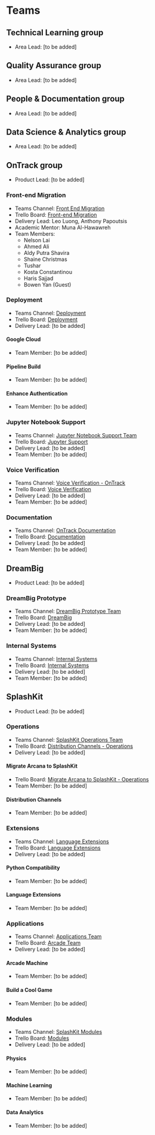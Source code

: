 # Teams

## Technical Learning group

- Area Lead: [to be added]

## Quality Assurance group

- Area Lead: [to be added]

## People & Documentation group

- Area Lead: [to be added]

## Data Science & Analytics group

- Area Lead: [to be added]

## OnTrack group

- Product Lead: [to be added]

### Front-end Migration

- Teams Channel: [Front End Migration](https://teams.microsoft.com/_?tenantId=d02378ec-1688-46d5-8540-1c28b5f470f6#/school/conversations/Front%20End%20Migration?groupId=0e15669c-3f66-49aa-b023-640fe1dda2e0&threadId=19:40cc53f7f52d42cd8d15bddad593aa01@thread.tacv2&ctx=channel)
- Trello Board: [Front-end Migration](https://trello.com/b/pFPgCaIo/front-end-migration)
- Delivery Lead: Leo Luong, Anthony Papoutsis
- Academic Mentor: Muna Al-Hawawreh
- Team Members:
   - Nelson Lai
   - Ahmed Ali
   - Aldy Putra Shavira
   - Shaine Christmas
   - Tushar
   - Kosta Constantinou
   - Haris Sajjad
   - Bowen Yan (Guest)

### Deployment

- Teams Channel: [Deployment](https://teams.microsoft.com/_?tenantId=d02378ec-1688-46d5-8540-1c28b5f470f6#/school/conversations/Deployment?groupId=0e15669c-3f66-49aa-b023-640fe1dda2e0&threadId=19:42df0a88caed442a867bc8c41c25416d@thread.tacv2&ctx=channel)
- Trello Board: [Deployment](https://trello.com/b/dI1yx9A1/deployment)
- Delivery Lead: [to be added]

#### Google Cloud

- Team Member: [to be added]

#### Pipeline Build

- Team Member: [to be added]

#### Enhance Authentication

- Team Member: [to be added]

### Jupyter Notebook Support

- Teams Channel: [Jupyter Notebook Support Team](https://teams.microsoft.com/_?tenantId=d02378ec-1688-46d5-8540-1c28b5f470f6#/school/conversations/General?threadId=19:TfS2kJmJ0HXihVO4_9pXuxrzAN_4em5uQgIvQByzhWQ1@thread.tacv2&ctx=channel)
- Trello Board: [Jupyter Support](https://trello.com/b/3lWJEuDQ/jupyter-sypport)
- Delivery Lead: [to be added]
- Team Member: [to be added]

### Voice Verification

- Teams Channel: [Voice Verification - OnTrack](https://teams.microsoft.com/_?tenantId=d02378ec-1688-46d5-8540-1c28b5f470f6#/school/conversations/Voice%20Verification%20-%20OnTrack?groupId=0e15669c-3f66-49aa-b023-640fe1dda2e0&threadId=19:ea448ec4e26449a5b74e0d6dc9be71f4@thread.tacv2&ctx=channel)
- Trello Board: [Voice Verification](https://trello.com/b/lkRdh1Fp/voice-verification)
- Delivery Lead: [to be added]
- Team Member: [to be added]

### Documentation

- Teams Channel: [OnTrack Documentation](https://teams.microsoft.com/l/channel/19%3arhz4yutH2rF0sJU-xbcqAIS-tZ59n3j2c5LMzqDdicA1%40thread.tacv2/General?groupId=215e9f4e-95e6-4a1a-84b7-489f22d4ecae&tenantId=d02378ec-1688-46d5-8540-1c28b5f470f6)
- Trello Board: [Documentation](https://trello.com/b/FHz8evJG/documentation)
- Delivery Lead: [to be added]
- Team Member: [to be added]

## DreamBig

- Product Lead: [to be added]

### DreamBig Prototype

- Teams Channel: [DreamBig Prototype Team](https://teams.microsoft.com/_?tenantId=d02378ec-1688-46d5-8540-1c28b5f470f6#/school/conversations/DreamBig%20Prototype%20Team?groupId=0e15669c-3f66-49aa-b023-640fe1dda2e0&threadId=19:71cf013320fb430db1e7427d9d7d61ad@thread.tacv2&ctx=channel)
- Trello Board: [DreamBig](https://trello.com/b/5hGRqxJO/dreambig)
- Delivery Lead: [to be added]
- Team Member: [to be added]

### Internal Systems

- Teams Channel: [Internal Systems](https://teams.microsoft.com/_?tenantId=d02378ec-1688-46d5-8540-1c28b5f470f6#/school/conversations/Internal%20Systems?groupId=0e15669c-3f66-49aa-b023-640fe1dda2e0&threadId=19:8778e877fdca4e899c42d52b1b1ead32@thread.tacv2&ctx=channel)
- Trello Board: [Internal Systems](https://trello.com/b/Y3chllnR/internal-systems)
- Delivery Lead: [to be added]
- Team Member: [to be added]

## SplashKit

- Product Lead: [to be added]

### Operations

- Teams Channel: [SplashKit Operations Team](https://teams.microsoft.com/_?tenantId=d02378ec-1688-46d5-8540-1c28b5f470f6#/school/conversations/SplashKit%20Operations%20Team?groupId=0e15669c-3f66-49aa-b023-640fe1dda2e0&threadId=19:845469c493864784b3de109e2da8060b@thread.tacv2&ctx=channel)
- Trello Board: [Distribution Channels - Operations](https://trello.com/b/uDYt4NJB/distribution-channels-operations)
- Delivery Lead: [to be added]

#### Migrate Arcana to SplashKit

- Trello Board: [Migrate Arcana to SplashKit - Operations](https://trello.com/b/23WxTlXO/migrate-arcana-to-splashkit-operations)
- Team Member: [to be added]

#### Distribution Channels

- Team Member: [to be added]

### Extensions

- Teams Channel: [Language Extensions](https://teams.microsoft.com/_?tenantId=d02378ec-1688-46d5-8540-1c28b5f470f6#/school/conversations/Language%20Extensions?threadId=19:b7feb53773244946936db2ee9df315f4@thread.tacv2&ctx=channel)
- Trello Board: [Language Extensions](https://trello.com/b/xIVeBYwU/language-extensions)
- Delivery Lead: [to be added]

#### Python Compatibility

- Team Member: [to be added]

#### Language Extensions

- Team Member: [to be added]

### Applications

- Teams Channel: [Applications Team](https://teams.microsoft.com/_?tenantId=d02378ec-1688-46d5-8540-1c28b5f470f6#/school/conversations/Applications%20Team?threadId=19:1a52251788de42edbda8153f1913bd90@thread.tacv2&ctx=channel)
- Trello Board: [Arcade Team](https://trello.com/b/cnMs1BW6/arcade-team)
- Delivery Lead: [to be added]

#### Arcade Machine

- Team Member: [to be added]

#### Build a Cool Game

- Team Member: [to be added]

### Modules

- Teams Channel: [SplashKit Modules](https://teams.microsoft.com/_?tenantId=d02378ec-1688-46d5-8540-1c28b5f470f6#/school/conversations/SplashKit%20Modules?groupId=0e15669c-3f66-49aa-b023-640fe1dda2e0&threadId=19:3abb0a52353b436db927e16d3c152903@thread.tacv2&ctx=channel)
- Trello Board: [Modules](https://trello.com/b/SKqf30oS/modules)
- Delivery Lead: [to be added]

#### Physics

- Team Member: [to be added]

#### Machine Learning

- Team Member: [to be added]

#### Data Analytics

- Team Member: [to be added]
